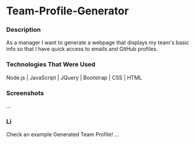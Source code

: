 # Team-Profile-Generator


### Description
As a manager I want to generate a webpage that displays my team's basic info so that I have quick access to emails and GitHub profiles.

### Technologies That Were Used
Node.js | JavaScript | JQuery | Bootstrap | CSS | HTML

### Screenshots
...


### Li
Check an example Generated Team Profile!
...
